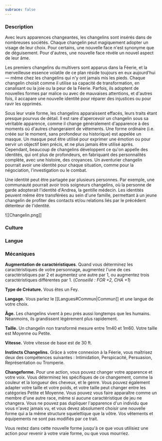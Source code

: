 ```yaml
---
subrace: false
---
```


### Description

Avec leurs apparences changeantes, les changelins sont insérés dans de nombreuses sociétés. Chaque changelin peut magiquement adopter un visage de leur choix. Pour certains, une nouvelle face n'est synonyme que de déguisement. Pour d'autres, une nouvelle face révèle un nouvel aspect de leur âme.

Les premiers changelins du multivers sont apparus dans la Féerie, et la merveilleuse essence volatile de ce plan réside toujours en eux aujourd'hui — même chez les changelins qui n'y ont jamais mis les pieds. Chaque changelin choisit comme il utilise sa capacité de transformation, en canalisant ou la joie ou la peur de la Féerie. Parfois, ils adoptent de nouvelles formes par malice ou avec de mauvaises attentions, et d'autres fois, il accapare une nouvelle identité pour réparer des injustices ou pour ravir les opprimés.

Sous leur vraie forme, les changelins apparaissent effacés, leurs traits étant presque pourvus de détail. Il est rare d'apercevoir un changelin sous sa véritable apparence, comme il change généralement d'apparence à des moments où d'autres changeraient de vêtements. Une forme ordinaire (i.e. créée sur le moment, sans profondeur ou historique) est appelée un masque. Un masque peut être utilisé pour exprimer une émotion ou pour servir un objectif bien précis, et ne plus jamais être utilisé après. Cependant, beaucoup de changelins développent ce qu'on appelle des identités, qui ont plus de profondeurs, en fabriquant des personnalités complète, avec une histoire, des croyances. Un aventurier changelin pourrait avoir une identité pour chaque situation, comme pour la négociation, l'investigation ou le combat.

Une identité peut être partagée par plusieurs personnes. Par exemple, une communauté pourrait avoir trois soigneurs changelins, où la personne de garde adopterait l'identité d'Andrea, la gentille médecin. Les identités peuvent même être transférées au sein d'une famille, permettant à un jeune changelin de profiter des contacts et/ou relations liés par le précédent détenteur de l'identité.

![[Changelin.png]]
### Culture

### Langue

### Mécaniques

**Augmentation de caractéristiques**. Quand vous déterminez les caractéristiques de votre personnage, augmentez l'une de ces caractéristiques par 2 et augmentez une autre par 1, ou augmentez trois caractéristiques différentes par 1. (*Conseillé : FOR +2, CHA +1*)

**Type de Créature.** Vous êtes un Fey.

**Langage.** Vous parlez le [[Langues#Commun|Commun]] et une langue de votre choix. 

**Âge.** Les changelins vivent à peu près aussi longtemps que les humains. Néanmoins, ils grandissent légèrement plus rapidement.

**Taille.** Un changelin non transformé mesure entre 1m40 et 1m60. Votre taille est Moyenne ou Petite.

**Vitesse.** Votre vitesse de base est de 30 ft.

**Instincts Changelins.** Grâce à votre connexion à la Féerie, vous maîtrisez deux des compétences suivantes : Intimidation, Perspicacité, Persuasion, Représentation ou Tromperie.

**Changeforme.** Pour une action, vous pouvez changer votre apparence et votre voix. Vous déterminez les spécifiques de ce changement, comme la couleur et la longueur des cheveux, et le genre. Vous pouvez également adapter votre taille et votre poids, et votre taille peut changer entre les catégories Petite et Moyenne. Vous pouvez vous faire apparaître comme un membre d'une autre race, même si aucune caractéristique de jeu ne changera. Vous ne pouvez pas dupliquer l'apparence d'un individu que vous n'avez jamais vu, et vous devez absolument choisir une nouvelle forme qui a la même structure squelettique que la vôtre. Vos vêtements et équipements ne sont pas modifiés par ce trait.

Vous restez dans cette nouvelle forme jusqu'à ce que vous utilisiez une action pour revenir à votre vraie forme, ou que vous mourriez.
